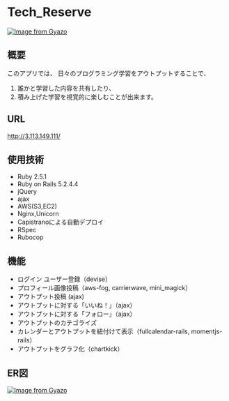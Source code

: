 # Tech_Reserve
[![Image from Gyazo](https://i.gyazo.com/4fda834a6ea356f25013d4d31cc2b11b.png)](https://gyazo.com/4fda834a6ea356f25013d4d31cc2b11b)


## 概要
このアプリでは、
日々のプログラミング学習をアウトプットすることで、
1. 誰かと学習した内容を共有したり、
2. 積み上げた学習を視覚的に楽しむことが出来ます。
  
## URL
http://3.113.149.111/
  
## 使用技術
- Ruby 2.5.1
- Ruby on Rails 5.2.4.4
- jQuery
- ajax
- AWS(S3,EC2)
- Nginx,Unicorn
- Capistranoによる自動デプロイ
- RSpec
- Rubocop
  
## 機能
- ログイン ユーザー登録（devise）
- プロフィール画像投稿（aws-fog, carrierwave, mini_magick）
- アウトプット投稿 (ajax)
- アウトプットに対する「いいね！」（ajax）
- アウトプットに対する「フォロー」（ajax）
- アウトプットのカテゴライズ
- カレンダーとアウトプットを紐付けて表示（fullcalendar-rails, momentjs-rails）
- アウトプットをグラフ化（chartkick）

## ER図
[![Image from Gyazo](https://i.gyazo.com/4846661937688c7fa3b13a46bf5ecabd.png)](https://gyazo.com/4846661937688c7fa3b13a46bf5ecabd)
  
  
<!-- ↓過去のバックアップ -->
<!-- |Column|Type|Options|
|------|----|-------|
|nickname|string|null: false|
|email|string|null: false, unique: true|
|password|string|null: false|
|introduction|text|

### Association
- has_many :goods, dependent: :destroy
- has_many :comments, dependent: :destroy
- has_many :events, dependent: :destroy

## comments テーブル

|Column|Type|Options|
|------|----|-------|
|user_id|references|null: false, foreign_key: true|
|text|text|null: false|
|learning_time|integer|null: false|

### Association
- belongs_to :user
- has_many :categories, through: :comment_categories

## categoriesテーブル

|Column|Type|Options|
|------|----|-------|
|name|integer|null: false, unique: true|

### Association
- has_many :comments, through: :comment_categories

## comment_categories-テーブル

|Column|Type|Options|
|------|----|-------|
|comment_id|references|null: false, foreign_key: true|
|category_id|references|null: false, foreign_key: true|

### Association
- belongs_to :comment
- belongs_to :category


## goodsテーブル

|Column|Type|Options|
|------|----|-------|
|user_id|references|null: false, foreign_key: true|
|comment_id|references|null: false, foreign_key: true|

### Association
- belongs_to :user
- belongs_to :item

## eventsテーブル

|Column|Type|Options|
|------|----|-------|
|title|string||
|body|string||
|start_date|datetime||
|end_date|datetime||
|user_id|references|null: false, foreign_key: true|

### Association
- belongs_to :user

## relationshipsテーブル

|Column|Type|Options|
|------|----|-------|
|user_id|references|foreign_key: true, index: true|
|follow_id|references|foreign_key: true {to_table: :users}|

### Association
- belongs_to :user -->

<!-- ## ER図
<img width="1148" alt="ER図２" src="https://user-images.githubusercontent.com/64828177/88174033-8777f800-cc5e-11ea-9574-2ba429ef25a5.png"> -->
